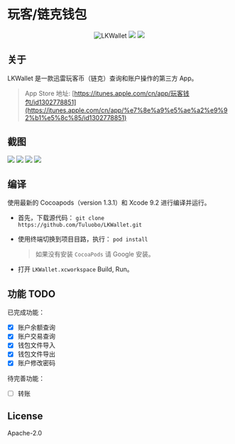 # 玩客/链克钱包 

<p align="center">
    <img src="https://github.com/Tuluobo/LKWallet/blob/master/screenshot/app_icon.png" alt="LKWallet" title="LKWallet" />
    <a href="https://travis-ci.org/Tuluobo/LKWallet"><img src="https://travis-ci.org/Tuluobo/LKWallet.svg?branch=master"></a>
    <a href="http://weibo.com/210101276"><img src="https://img.shields.io/badge/weibo-@秃萝卜-yellow.svg?style=flat"></a>
</p>

## 关于

LKWallet 是一款迅雷玩客币（链克）查询和账户操作的第三方 App。

> App Store 地址:  [https://itunes.apple.com/cn/app/玩客钱包/id1302778851](https://itunes.apple.com/cn/app/%e7%8e%a9%e5%ae%a2%e9%92%b1%e5%8c%85/id1302778851)

## 截图

![](./screenshot/1.png)       ![](./screenshot/2.png)      ![](./screenshot/3.png)  ![](./screenshot/4.png)         

## 编译

使用最新的 Cocoapods（version 1.3.1）和 Xcode 9.2 进行编译并运行。

- 首先，下载源代码：
  `git clone https://github.com/Tuluobo/LKWallet.git`

- 使用终端切换到项目目路，执行：
  `pod install`

  > 如果没有安装 `CocoaPods` 请 Google 安装。


- 打开 `LKWallet.xcworkspace` Build, Run。

## 功能 TODO

已完成功能：

- [x] 账户余额查询
- [x] 账户交易查询
- [x] 钱包文件导入
- [x] 钱包文件导出
- [x] 账户修改密码

待完善功能：

- [ ] 转账

## License

Apache-2.0
